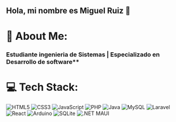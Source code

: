 ## Hola, mi nombre es Miguel Ruiz 👋

# 💫 About Me:
### Estudiante ingenieria de Sistemas | Especializado en Desarrollo de software**

# 💻 Tech Stack:
![HTML5](https://img.shields.io/badge/html5-%23E34F26.svg?style=for-the-badge&logo=html5&logoColor=white)  ![CSS3](https://img.shields.io/badge/css3-%231572B6.svg?style=for-the-badge&logo=css3&logoColor=white)  ![JavaScript](https://img.shields.io/badge/javascript-%23323330.svg?style=for-the-badge&logo=javascript&logoColor=%23F7DF1E)  ![PHP](https://img.shields.io/badge/php-%23777BB4.svg?style=for-the-badge&logo=php&logoColor=white)  ![Java](https://img.shields.io/badge/java-%23ED8B00.svg?style=for-the-badge&logo=openjdk&logoColor=white)  ![MySQL](https://img.shields.io/badge/mysql-4479A1.svg?style=for-the-badge&logo=mysql&logoColor=white)  ![Laravel](https://img.shields.io/badge/laravel-%23FF2D20.svg?style=for-the-badge&logo=laravel&logoColor=white)  ![React](https://img.shields.io/badge/react-%2361DAFB.svg?style=for-the-badge&logo=react&logoColor=white)  ![Arduino](https://img.shields.io/badge/arduino-%2300979D.svg?style=for-the-badge&logo=arduino&logoColor=white)  ![SQLite](https://img.shields.io/badge/sqlite-%2307405e.svg?style=for-the-badge&logo=sqlite&logoColor=white)  ![.NET MAUI](https://img.shields.io/badge/.NET%20MAUI-%23512BD4.svg?style=for-the-badge&logo=.net&logoColor=white)  


<!--
**Arrow0408/Arrow0408** is a ✨ _special_ ✨ repository because its `README.md` (this file) appears on your GitHub profile.

Here are some ideas to get you started:

- 🔭 I’m currently working on ...
- 🌱 I’m currently learning ...
- 👯 I’m looking to collaborate on ...
- 🤔 I’m looking for help with ...
- 💬 Ask me about ...
- 📫 How to reach me: ...
- 😄 Pronouns: ...
- ⚡ Fun fact: ...
-->
